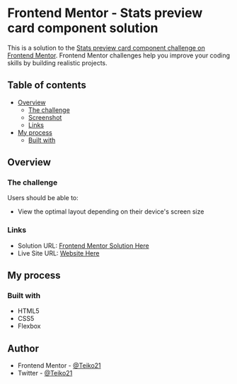 # Frontend Mentor - Stats preview card component solution

This is a solution to the [Stats preview card component challenge on Frontend Mentor](https://www.frontendmentor.io/challenges/stats-preview-card-component-8JqbgoU62). Frontend Mentor challenges help you improve your coding skills by building realistic projects. 

## Table of contents

- [Overview](#overview)
  - [The challenge](#the-challenge)
  - [Screenshot](#screenshot)
  - [Links](#links)
- [My process](#my-process)
  - [Built with](#built-with)

## Overview

### The challenge

Users should be able to:

- View the optimal layout depending on their device's screen size

### Links

- Solution URL: [Frontend Mentor Solution Here](https://teiko21.github.io/Stats-preview-card-component)
- Live Site URL: [Website Here](https://teiko21.github.io/Stats-preview-card-component/)

## My process

### Built with

- HTML5
- CSS5
- Flexbox
## Author

- Frontend Mentor - [@Teiko21](https://www.frontendmentor.io/profile/Teiko21)
- Twitter - [@Teiko21](https://www.twitter.com/Teiko21)
